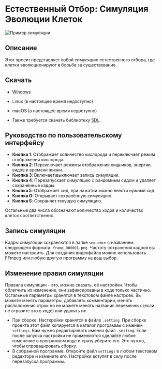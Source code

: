 # Естественный Отбор: Симуляция Эволюции Клеток

![Пример симуляции](https://i.imgur.com/zCkyVOs.png)

## Описание

Этот проект представляет собой симуляцию естественного отбора, где клетки эволюционируют в борьбе за существование.

## Скачать

- [Windows](https://github.com/Semka2014/NeuCells/raw/master/builds/NeuCells_windows.zip)
- Linux (в настоящее время недоступно)
- macOS (в настоящее время недоступно)

- Также требуется скачать библиотеку [SDL](https://github.com/libsdl-org/SDL/releases/).

## Руководство по пользовательскому интерфейсу

-	**Кнопка 1**: Отображает количество кислорода и переключает режим отображения кислорода.
-	**Кнопка 2**: Переключает режимы отображения хищников, энергии, видов и времени жизни.
-	**Кнопка 3**: Включает\выключает запись симуляции.
-	**Кнопка 4**: Перезапускает симуляцию с рандомным сидом и удаляет сохранённые кадры.
-	**Кнопка 5**: Отображает сид, при нажатии можно ввести нужный сид.
-	**Кнопка O**: Открывает сохранённую симуляцию.
-	**Кнопка S**: Сохраняет текущую симуляцию.
   
   Остальные два числа обозначают количество ходов и количество клеток соответственно.

## Запись симуляции

Кадры симуляции сохраняются в папкe `sequence` с названием следующего формата: `frame_000001.png`. Частоту сохранения кадров вы можете настроить.
Для создания видеофайла можно использовать [FFmpeg](https://github.com/FFmpeg/FFmpeg) или любую другую программу на ваш выбор.

## Изменение правил симуляции

Правила симуляции - это, можно сказать, её настройки. Чтобы облегчить их изменение, они зафиксированы в коде только частично. Остальные параметры хранятся в текстовом файле настроек. Вы можете менять параметры, добавлять комментарии, менять расположения строк но не можете менять названия переменных (если не отразите это в коде) или удалять их.

- При сборке:
Насткройки хранятся в файле `.setting`. При сборке проекта этот файл копируется в каталог программы с именем `settings`.
Вам нужно редактировать именно файл `.setting`. Если после запуска настройки не применяются сделайте любое изменение в програмном коде и сразу уберите его. Это нужно, чтобы спровацировать сборку.
- В собранной программе:
Откройте файл `settings` в любом текстовом редакторе и измените его. Настройки вступят в силу после перезапуска программы.
